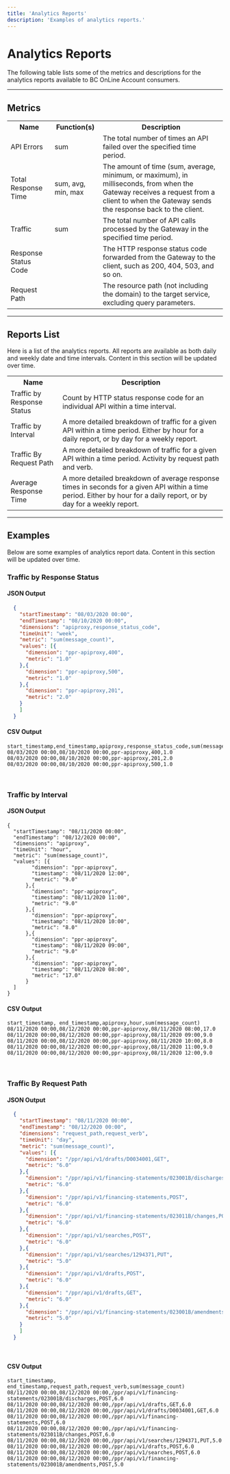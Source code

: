 ```yaml
---
title: 'Analytics Reports'
description: 'Examples of analytics reports.'
---
```


# Analytics Reports

The following table lists some of the metrics and descriptions for the
analytics reports available to BC OnLine Account consumers.

---

## Metrics

<table>
  <tr>
    <th>Name</th>
    <th>Function(s)</th>
    <th>Description</th>
  </tr>
  <tr>
    <td>API Errors</td>
    <td>sum</td>
    <td>The total number of times an API failed over the specified time period.</td>
  </tr>
  <tr>
    <td>Total Response Time</td>
    <td>sum, avg, min, max</td>
    <td>The amount of time (sum, average, minimum, or maximum), in milliseconds, from when the Gateway receives a request from a client to when the Gateway sends the response back to the client.</td>
  </tr>
  <tr>
    <td>Traffic</td>
    <td>sum</td>
    <td>The total number of API calls processed by the Gateway in the specified time period.</td>
  </tr>
  <tr>
    <td>Response Status Code</td>
    <td></td>
    <td>The HTTP response status code forwarded from the Gateway to the client, such as 200, 404, 503, and so on.</td>
  </tr>
  <tr>
    <td>Request Path</td>
    <td></td>
    <td>The resource path (not including the domain) to the target service, excluding query parameters.</td>
  </tr>
</table>

---

## Reports List

Here is a list of the analytics reports. All reports are available as both
daily and weekly date and time intervals. Content in this section will be
updated over time.

<table>
  <tr>
    <th>Name</th>
    <th>Description</th>
  </tr>
  <tr>
    <td>Traffic by Response Status</td>
    <td>Count by HTTP status response code for an individual API within a time interval.</td>
  </tr>
  <tr>
    <td>Traffic by Interval</td>
    <td>A more detailed breakdown of traffic for a given API within a time period.
Either by hour for a daily report, or by day for a weekly report.</td>
  </tr>
  <tr>
    <td>Traffic By Request Path</td>
    <td>A more detailed breakdown of traffic for a given API within a time period.
Activity by request path and verb.
    </td>
  </tr>
  <tr>
    <td>Average Response Time</td>
    <td>A more detailed breakdown of average response times in seconds for a given API within a time period.
Either by hour for a daily report, or by day for a weekly report.</td>
    </td>
  </tr>
</table>

---

## Examples

Below are some examples of analytics report data. Content in this section will
be updated over time.

### Traffic by Response Status

#### JSON Output

```json
  {
    "startTimestamp": "08/03/2020 00:00",
    "endTimestamp": "08/10/2020 00:00",
    "dimensions": "apiproxy,response_status_code",
    "timeUnit": "week",
    "metric": "sum(message_count)",
    "values": [{
      "dimension": "ppr-apiproxy,400",
      "metric": "1.0"
    },{
      "dimension": "ppr-apiproxy,500",
      "metric": "1.0"
    },{
      "dimension": "ppr-apiproxy,201",
      "metric": "2.0"
    }
    ]
  }
```

#### CSV Output

    start_timestamp,end_timestamp,apiproxy,response_status_code,sum(message_count)
    08/03/2020 00:00,08/10/2020 00:00,ppr-apiproxy,400,1.0
    08/03/2020 00:00,08/10/2020 00:00,ppr-apiproxy,201,2.0
    08/03/2020 00:00,08/10/2020 00:00,ppr-apiproxy,500,1.0

<br>

### Traffic by Interval

#### JSON Output

    {
      "startTimestamp": "08/11/2020 00:00",
      "endTimestamp": "08/12/2020 00:00",
      "dimensions": "apiproxy",
      "timeUnit": "hour",
      "metric": "sum(message_count)",
      "values": [{
            "dimension": "ppr-apiproxy",
            "timestamp": "08/11/2020 12:00",
            "metric": "9.0"
          },{
            "dimension": "ppr-apiproxy",
            "timestamp": "08/11/2020 11:00",
            "metric": "9.0"
          },{
            "dimension": "ppr-apiproxy",
            "timestamp": "08/11/2020 10:00",
            "metric": "8.0"
          },{
            "dimension": "ppr-apiproxy",
            "timestamp": "08/11/2020 09:00",
            "metric": "9.0"
          },{
            "dimension": "ppr-apiproxy",
            "timestamp": "08/11/2020 08:00",
            "metric": "17.0"
          }
      ]
    }

#### CSV Output

    start_timestamp, end_timestamp,apiproxy,hour,sum(message_count)
    08/11/2020 00:00,08/12/2020 00:00,ppr-apiproxy,08/11/2020 08:00,17.0
    08/11/2020 00:00,08/12/2020 00:00,ppr-apiproxy,08/11/2020 09:00,9.0
    08/11/2020 00:00,08/12/2020 00:00,ppr-apiproxy,08/11/2020 10:00,8.0
    08/11/2020 00:00,08/12/2020 00:00,ppr-apiproxy,08/11/2020 11:00,9.0
    08/11/2020 00:00,08/12/2020 00:00,ppr-apiproxy,08/11/2020 12:00,9.0

<br>

### Traffic By Request Path

#### JSON Output

```json
  {
    "startTimestamp": "08/11/2020 00:00",
    "endTimestamp": "08/12/2020 00:00",
    "dimensions": "request_path,request_verb",
    "timeUnit": "day",
    "metric": "sum(message_count)",
    "values": [{
      "dimension": "/ppr/api/v1/drafts/D0034001,GET",
      "metric": "6.0"
    },{
      "dimension": "/ppr/api/v1/financing-statements/023001B/discharges,POST",
      "metric": "6.0"
    },{
      "dimension": "/ppr/api/v1/financing-statements,POST",
      "metric": "6.0"
    },{
      "dimension": "/ppr/api/v1/financing-statements/023011B/changes,POST",
      "metric": "6.0"
    },{
      "dimension": "/ppr/api/v1/searches,POST",
      "metric": "6.0"
    },{
      "dimension": "/ppr/api/v1/searches/1294371,PUT",
      "metric": "5.0"
    },{
      "dimension": "/ppr/api/v1/drafts,POST",
      "metric": "6.0"
    },{
      "dimension": "/ppr/api/v1/drafts,GET",
      "metric": "6.0"
    },{
      "dimension": "/ppr/api/v1/financing-statements/023001B/amendments,POST",
      "metric": "5.0"
    }
    ]
  }
```

<br>

#### CSV Output

    start_timestamp, end_timestamp,request_path,request_verb,sum(message_count)
    08/11/2020 00:00,08/12/2020 00:00,/ppr/api/v1/financing-statements/023001B/discharges,POST,6.0
    08/11/2020 00:00,08/12/2020 00:00,/ppr/api/v1/drafts,GET,6.0
    08/11/2020 00:00,08/12/2020 00:00,/ppr/api/v1/drafts/D0034001,GET,6.0
    08/11/2020 00:00,08/12/2020 00:00,/ppr/api/v1/financing-statements,POST,6.0
    08/11/2020 00:00,08/12/2020 00:00,/ppr/api/v1/financing-statements/023011B/changes,POST,6.0
    08/11/2020 00:00,08/12/2020 00:00,/ppr/api/v1/searches/1294371,PUT,5.0
    08/11/2020 00:00,08/12/2020 00:00,/ppr/api/v1/drafts,POST,6.0
    08/11/2020 00:00,08/12/2020 00:00,/ppr/api/v1/searches,POST,6.0
    08/11/2020 00:00,08/12/2020 00:00,/ppr/api/v1/financing-statements/023001B/amendments,POST,5.0
<!-- 
---

## Outstanding

- How to subscribe to analytics reports.
- How to publish analytics reports to invidual BC OnLine accounts.
- What to charge for analytics reports. -->
